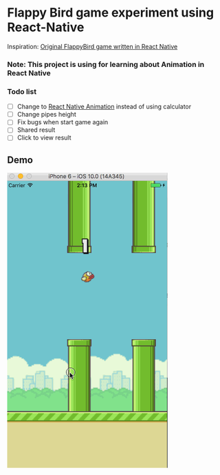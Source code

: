 # Flappy Bird game experiment using React-Native

Inspiration: [Original FlappyBird game written in React Native](https://github.com/GeekyAnts/FlappyBird-ReactNative)

### Note: This project is using for learning about Animation in React Native

### Todo list
- [ ] Change to [React Native Animation](https://facebook.github.io/react-native/docs/animations.html) instead of using calculator
- [ ] Change pipes height
- [ ] Fix bugs when start game again
- [ ] Shared result
- [ ] Click to view result

## Demo

![Image](flappyBird.gif)
